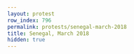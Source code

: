 ```yaml
---
layout: protest
row_index: 796
permalink: protests/senegal-march-2018
title: Senegal, March 2018
hidden: true
---
```


